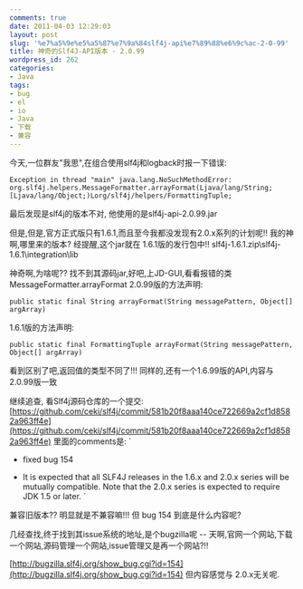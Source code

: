 ```yaml
---
comments: true
date: 2011-04-03 12:29:03
layout: post
slug: '%e7%a5%9e%e5%a5%87%e7%9a%84slf4j-api%e7%89%88%e6%9c%ac-2-0-99'
title: 神奇的Slf4J-API版本 - 2.0.99
wordpress_id: 262
categories:
- Java
tags:
- bug
- el
- io
- Java
- 下载
- 兼容
---
```


今天,一位群友"我思",在组合使用slf4j和logback时报一下错误:

    
    
    Exception in thread "main" java.lang.NoSuchMethodError: org.slf4j.helpers.MessageFormatter.arrayFormat(Ljava/lang/String;[Ljava/lang/Object;)Lorg/slf4j/helpers/FormattingTuple;
    


最后发现是slf4j的版本不对, 他使用的是slf4j-api-2.0.99.jar 

但是,但是,官方正式版只有1.6.1,而且至今我都没发现有2.0.x系列的计划呢!!
我的神啊,哪里来的版本? 经提醒,这个jar就在 1.6.1版的发行包中!!  slf4j-1.6.1.zip\slf4j-1.6.1\integration\lib

神奇啊,为啥呢?? 找不到其源码jar,好吧,上JD-GUI,看看报错的类MessageFormatter.arrayFormat
2.0.99版的方法声明:

    
    
    public static final String arrayFormat(String messagePattern, Object[] argArray)
    


1.6.1版的方法声明:

    
    
    public static final FormattingTuple arrayFormat(String messagePattern, Object[] argArray)
    


看到区别了吧,返回值的类型不同了!!! 同样的,还有一个1.6.99版的API,内容与2.0.99版一致

继续追查, 看Slf4j源码仓库的一个提交:
[https://github.com/ceki/slf4j/commit/581b20f8aaa140ce722669a2cf1d8582a963ff4e](https://github.com/ceki/slf4j/commit/581b20f8aaa140ce722669a2cf1d8582a963ff4e)
里面的comments是:
`
- fixed bug 154

- It is expected that all SLF4J releases in the 1.6.x and 2.0.x series
will be mutually compatible. Note that the 2.0.x series is expected to
require JDK 1.5 or later.
`

兼容旧版本?? 明显就是不兼容嘛!!! 但 bug 154 到底是什么内容呢?

几经查找,终于找到其issue系统的地址,是个bugzilla呢 -- 天啊,官网一个网站,下载一个网站,源码管理一个网站,issue管理又是再一个网站?!!

[http://bugzilla.slf4j.org/show_bug.cgi?id=154](http://bugzilla.slf4j.org/show_bug.cgi?id=154)
但内容感觉与 2.0.x无关呢.
